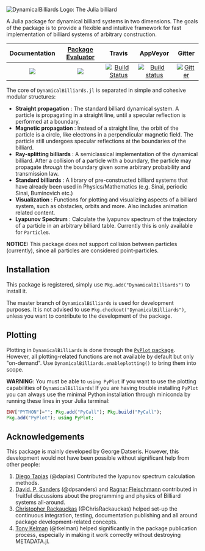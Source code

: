 ![DynamicalBilliards Logo: The Julia billiard](http://i.imgur.com/NKgzYrt.gif)

A Julia package for dynamical billiard systems in two dimensions.
The goals of the package is to provide a flexible and intuitive framework for fast implementation of billiard systems of arbitrary construction.

| **Documentation**   | [**Package Evaluator**](http://pkg.julialang.org/?pkg=DynamicalBilliards#DynamicalBilliards) | **Travis**     | **AppVeyor** | **Gitter** |
|:--------:|:-------------------:|:-----------------------:|:-----:|:-----:|
|[![](https://img.shields.io/badge/docs-latest-blue.svg)](https://JuliaDynamics.github.io/DynamicalBilliards.jl/latest)|[![](http://pkg.julialang.org/badges/DynamicalBilliards_0.6.svg)](http://pkg.julialang.org/?pkg=DynamicalBilliards) | [![Build Status](https://travis-ci.org/JuliaDynamics/DynamicalBilliards.jl.svg?branch=master)](https://travis-ci.org/JuliaDynamics/DynamicalBilliards.jl) | [![Build status](https://ci.appveyor.com/api/projects/status/r087ojfuh2rtrxtm?svg=true)](https://ci.appveyor.com/project/JuliaDynamics/dynamicalbilliards-jl) | [![Gitter](https://img.shields.io/gitter/room/nwjs/nw.js.svg)](https://gitter.im/JuliaDynamics/Lobby)


The core of `DynamicalBilliards.jl` is separated in simple and cohesive modular structures:

* **Straight propagation** : The standard billiard dynamical system. A particle is propagating in a straight line, until a specular reflection is performed at a boundary.
* **Magnetic propagation** : Instead of a straight line, the orbit of the particle is a circle, like electrons in a perpendicular magnetic field. The particle still undergoes specular reflections at the boundaries of the billiard.
* **Ray-splitting billiards** : A semiclassical implementation of the dynamical billiard. After a collision of a particle with a boundary, the particle may propagate *through* the boundary given some arbitrary probability and transmission law.
* **Standard billiards** : A library of pre-constructed billiard systems that have already been used in Physics/Mathematics (e.g. Sinai, periodic Sinai, Buminovich etc.)
* **Visualization** : Functions for plotting and visualizing aspects of a billiard system, such as obstacles, orbits and more. Also includes animation related content.
* **Lyapunov Spectrum** : Calculate the lyapunov spectrum of the trajectory of a particle in an arbitrary billiard table. Currently this is only available for `Particle`s.

**NOTICE:** This package does not support collision between particles (currently), since
all particles are considered point-particles.

## Installation
This package is registered, simply use `Pkg.add("DynamicalBilliards")` to install it.

The master branch of `DynamicalBilliards` is used for development purposes. It is not advised to use `Pkg.checkout("DynamicalBilliards")`, unless you want to contribute to the development of the package.

## Plotting
Plotting in `DynamicalBilliards` is done through the [`PyPlot` package]("https://github.com/JuliaPy/PyPlot.jl"). However, all plotting-related functions are not available by default but only "on-demand". Use `DynamicalBilliards.enableplotting()` to bring them into scope.

**WARNING**: You must be able to `using PyPlot` if you want to use the plotting capabilities of `DynamicalBilliards`! If you are having trouble installing `PyPlot` you can always use the minimal Python installation through miniconda by running these lines in your Julia terminal:

```julia
ENV["PYTHON"]=""; Pkg.add("PyCall"); Pkg.build("PyCall");
Pkg.add("PyPlot"); using PyPlot;
```

## Acknowledgements
This package is mainly developed by George Datseris. However, this development would not have been possible without significant help from other people:

1. [Diego Tapias](https://github.com/dapias) (@dapias) Contributed the lyapunov spectrum calculation methods.
1. [David. P. Sanders](https://github.com/dpsanders) (@dpsanders) and [Ragnar Fleischmann](https://www.ds.mpg.de/person/20199/118124) contributed in fruitful discussions about the programming and physics of Billiard systems all-around.
2. [Christopher Rackauckas](https://github.com/ChrisRackauckas) (@ChrisRackauckas) helped set-up the continuous integration, testing, documentation publishing and all around package development-related concepts.
3. [Tony Kelman](https://github.com/tkelman) (@tkelman) helped significantly in the package publication process, especially in making it work correctly without destroying METADATA.jl.
